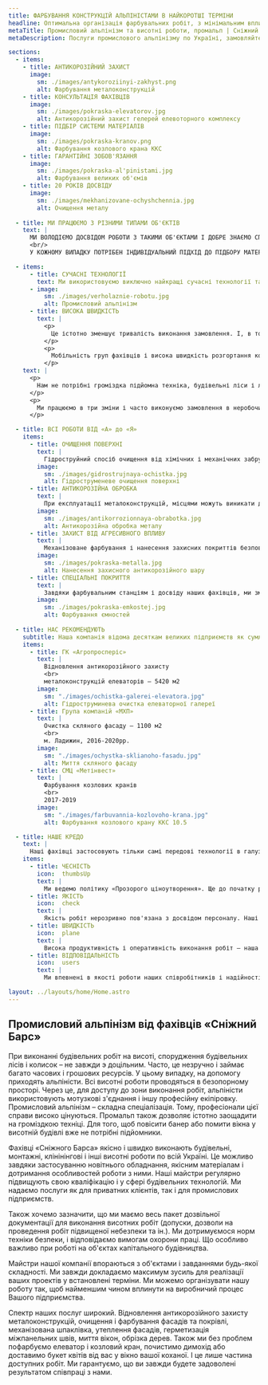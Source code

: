```yaml
---
title: ФАРБУВАННЯ КОНСТРУКЦІЙ АЛЬПІНІСТАМИ В НАЙКОРОТШІ ТЕРМІНИ
headline: Оптимальна організація фарбувальних робіт, з мінімальним впливом на процеси діючого підприємства. 20 років досвіду індустріального альпінізму.
metaTitle: Промисловий альпінізм та висотні роботи, промальп | Сніжний Барс
metaDescription: Послуги промислового альпінізму по Україні, замовляйте будівельні роботи на висоті ☎ + 38 (096) 555-30-92 від компанії Сніжний Барс.

sections:
  - items:
    - title: АНТИКОРОЗІЙНИЙ ЗАХИСТ
      image:
        sm: ./images/antykoroziinyi-zakhyst.png
        alt: Фарбування металоконструкцій
    - title: КОНСУЛЬТАЦІЯ ФАХІВЦІВ
      image: 
        sm: ./images/pokraska-elevatorov.jpg
        alt: Антикорозійний захист гелерей елевоторного комплексу
    - title: ПІДБІР СИСТЕМИ МАТЕРІАЛІВ
      image:
        sm: ./images/pokraska-kranov.png
        alt: Фарбування козлового крана ККС
    - title: ГАРАНТІЙНІ ЗОБОВ'ЯЗАННЯ
      image:
        sm: ./images/pokraska-al'pinistami.jpg
        alt: Фарбування великих об'ємів
    - title: 20 РОКІВ ДОСВІДУ
      image:
        sm: ./images/mekhanizovane-ochyshchennia.jpg
        alt: Очищення металу
  
  - title: МИ ПРАЦЮЄМО З РІЗНИМИ ТИПАМИ ОБ'ЄКТІВ
    text: |
      МИ ВОЛОДІЄМО ДОСВІДОМ РОБОТИ З ТАКИМИ ОБ'ЄКТАМИ І ДОБРЕ ЗНАЄМО СПЕЦИФІКУ РОБОТИ З НИМИ.
      <br/>
      У КОЖНОМУ ВИПАДКУ ПОТРІБЕН ІНДИВІДУАЛЬНИЙ ПІДХІД ДО ПІДБОРУ МАТЕРІАЛІВ ТА ОБЛАДНАННЯ

  - items:
      - title: СУЧАСНІ ТЕХНОЛОГІЇ
        text: Ми використовуємо виключно найкращі сучасні технології та обладнання. Завдяки яким у нас є можливість швидко реалізовувати масштабні проекти на будь-якій висоті. Незалежно від кількості об'єктів і відстаней між ними.
      - image:
          sm: ./images/verholaznie-robotu.jpg
          alt: Промисловий альпінізм
      - title: ВИСОКА ШВИДКІСТЬ
        text: |
          <p>
            Це істотно зменшує тривалість виконання замовлення. І, в той же час, не завдає шкоди якості роботи.
          </p>
          <p>
            Мобільність груп фахівців і висока швидкість розгортання комплексу дозволяє нам обслуговувати навіть кілька об'єктів на підприємстві одночасно.
          </p>
    text: |
      <p>
        Нам не потрібні громіздка підйомна техніка, будівельні ліси і люльки. Ми використовуємо висококласне альпіністське спорядження. Це істотно знижує вартість висотних робіт і їх тривалість. Крім того, промисловий альпінізм дозволяє проводити роботи у важкодоступних місцях і швидко фарбувати складні поверхні.
      </p>
      <p>
        Ми працюємо в три зміни і часто виконуємо замовлення в неробочий час. Наприклад, вдень ваше підприємство зможе функціонувати в звичайному режимі. А наші фахівці-висотники проведуть ремонтні роботи ввечері або вночі.
      </p> 

  - title: ВСІ РОБОТИ ВІД «А» до «Я»
    items:
      - title: ОЧИЩЕННЯ ПОВЕРХНІ
        text: |
          Гідроструйний спосіб очищення від хімічних і механічних забруднень - це не лише спосіб надати конструкції охайний вигляд. Але і ключовий етап захисту від корозійних процесів. Наші промислові альпіністи використовують кращі апарати високого тиску. Саме завдяки такому очищенню поверхні перед нанесенням захисного шару, він буде довго і міцно триматися.
        image:
          sm: ./images/gidrostrujnaya-ochistka.jpg
          alt: Гідроструменеве очищення поверхні
      - title: АНТИКОРОЗІЙНА ОБРОБКА
        text: |
          При експлуатації металоконструкцій, місцями можуть виникати ділянки корозії. В цьому випадку потрібно припинити або сповільнити руйнування металу. Уражені корозією ділянки, необхідно зачистити і обробити перетворювачем іржі. Це створює на металоконструкції плівку, яка ізолює метал від доступу кисню. І, таким чином, зупиняє корозійні процеси.
        image:
          sm: ./images/antikorrozionnaya-obrabotka.jpg
          alt: Антикорозійна обробка металу
      - title: ЗАХИСТ ВІД АГРЕСИВНОГО ВПЛИВУ
        text: |
          Механізоване фарбування і нанесення захисних покриттів безповітряним способом – оптимальні для багатьох об'єктів з агресивними умовами експлуатації. Як для складних металоконструкцій, так і для залізобетонних поверхонь, така технологія дозволяє якісно пофарбувати величезні обсяги в найкоротші терміни. А значить – звести до мінімуму втрати, пов'язані з простоюванням виробничих потужностей підприємства.
        image:
          sm: ./images/pokraska-metalla.jpg
          alt: Нанесення захисного антикорозійного шару
      - title: СПЕЦІАЛЬНІ ПОКРИТТЯ
        text: |
          Завдяки фарбувальним станціям і досвіду наших фахівців, ми змогли механізувати процес нанесення різних в'язких матеріалів. Наприклад, гумування рідкою гумою, нанесення шпаклівки, декоративних покриттів і вогнезахисту. А також, покриття новітніми полімерними промисловими матеріалами – найбільш затребувані послуги в нашій сфері.
        image:
          sm: ./images/pokraska-emkostej.jpg
          alt: Фарбування ємностей
    
  - title: НАС РЕКОМЕНДУЮТЬ
    subtitle: Наша компанія відома десяткам великих підприємств як сумлінний і надійний підрядник.
    items:
      - title: ГК «Агропросперіс»
        text: |
          Відновлення антикорозійного захисту
          <br>
          металоконструкцій елеваторів — 5420 м2
        image:
          sm: "./images/ochistka-galerei-elevatora.jpg"
          alt: Гідроструминева очистка елеваторної галереї 
      - title: Група компаній «МХП»
        text: |
          Очистка скляного фасаду — 1100 м2
          <br>
          м. Ладижин, 2016-2020рр.
        image:
          sm: "./images/ochystka-sklianoho-fasadu.jpg"
          alt: Миття скляного фасаду
      - title: СМЦ «Метінвест»
        text: |
          Фарбування козлових кранів
          <br>
          2017-2019
        image:
          sm: "./images/farbuvannia-kozlovoho-krana.jpg"
          alt: Фарбування козлового крану ККС 10.5

  - title: НАШЕ КРЕДО
    text: |
      Наші фахівці застосовують тільки самі передові технології в галузі промислового альпінізму та антикорозійного захисту. А безперервний розвиток компанії гарантує максимум безпеки і оперативності. Як з клієнтами, так і партнерами, ми дотримуємося чотирьох основних принципів співробітництва:
    items:
      - title: ЧЕСНІСТЬ
        icon:  thumbsUp
        text: |
          Ми ведемо політику «Прозорого ціноутворення». Ще до початку робіт, ми проведемо повний розрахунок по вашому об'єкту. Ви не зіштовхнетеся з прихованими доплатами або непередбаченими витратами. Ми повідомимо вам кінцеву вартість послуги до моменту укладення угоди. За необхідності, розкриємо і пояснимо вам всі етапи робіт по проекту і витрати, пов'язані з їх виконанням.
      - title: ЯКІСТЬ
        icon:  check
        text: |
          Якість робіт нерозривно пов'язана з досвідом персоналу. Наші співробітники люблять свою роботу і працюють з високою самовіддачею. Саме тому, наше підприємство не відчуває плинності кадрів. Всі співробітники працюють у нас вже багато років. Крім того, вони мають високу внутрішню мотивацію і почуття відповідальності. Ми орієнтовані на результат і правильно розуміємо очікування наших клієнтів. Ви можете розраховувати на довгий термін експлуатації виконаних нами проектів.
      - title: ШВИДКІСТЬ
        icon:  plane
        text: |
          Висока продуктивність і оперативність виконання робіт – наша головна конкурентна перевага. Ми цінуємо час і знаємо, як це важливо для наших клієнтів. За необхідності, ми готові організувати роботу на об'єкті в три зміни. Крім того, ми володіємо якісним сучасним обладнанням. Яке розраховане на роботу з великими об'єктами і великими обсягами.        
      - title: ВІДПОВІДАЛЬНІСТЬ
        icon:  users
        text: |
          Ми впевнені в якості роботи наших співробітників і надійності використовуваних матеріалів. Саме тому, ми готові нести за них відповідальність у вигляді гарантійних термінів експлуатації. Залежно від виду робіт і типу об'єкта, ми завжди розраховуємо гарантований термін служби. Протягом якого, всі ризики покриваються за наш рахунок.

layout: ../layouts/home/Home.astro
---
```

## Промисловий альпінізм від фахівців «Сніжний Барс»


При виконанні будівельних робіт на висоті, спорудження будівельних лісів і колисок – не завжди э доцільним. Часто, це незручно і займає багато часових і грошових ресурсів. У цьому випадку, на допомогу приходять альпіністи. Всі висотні роботи проводяться в безопорному просторі. Через це, для доступу до зони виконання робіт, альпіністи використовують мотузкові з'єднання і іншу професійну екіпіровку. Промисловий альпінізм – складна спеціалізація. Тому, професіонали цієї справи високо цінуються. Промальп також дозволяє істотно заощадити на громіздкою техніці. Для того, щоб повісити банер або помити вікна у висотній будівлі вже не потрібні підйомники.



Фахівці «Сніжного Барса» якісно і швидко виконають будівельні, монтажні, клінінінгові і інші висотні роботи по всій Україні. Це можливо завдяки застосуванню новітнього обладнання, якісним матеріалам і дотримання особливостей роботи з ними. Наші майстри регулярно підвищують свою кваліфікацію і у сфері будівельних технологій. Ми надаємо послуги як для приватних клієнтів, так і для промислових підприємств.


Також хочемо зазначити, що ми маємо весь пакет дозвільної документації для виконання висотних робіт (допуски, дозволи на проведення робіт підвищеної небезпеки та ін.). Ми дотримуємося норм техніки безпеки, і відповідаємо вимогам охорони праці. Що особливо важливо при роботі на об'єктах капітального будівництва.



Майстри нашої компанії впораються з об'єктами і завданнями будь-якої складності. Ми завжди докладаємо максимум зусиль для реалізації ваших проектів у встановлені терміни. Ми можемо організувати нашу роботу так, щоб найменшим чином вплинути на виробничий процес Вашого підприємства.


Спектр наших послуг широкий. Відновлення антикорозійного захисту металоконструкцій, очищення і фарбування фасадів та покрівлі, механізована шпаклівка, утеплення фасадів, герметизація міжпанельних швів, миття вікон, обрізка дерев. Також ми без проблем пофарбуємо елеватор і козловий кран, почистимо димохід або доставимо букет квітів від вас у вікно вашої коханої. І це лише частина доступних робіт. Ми гарантуємо, що ви завжди будете задоволені результатом співпраці з нами.
